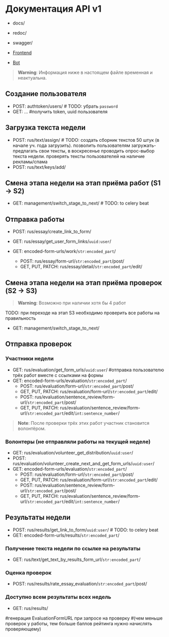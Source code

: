 # Документация API v1

- docs/
- redoc/
- swagger/

- [Frontend](/README_frontend.md)
- [Bot](/README_bot.md)


> **Warning**:
> Информация ниже в настоящем файле временная и неактуальна.


## Создание пользователя
- POST: authtoken/users/ # TODO: убрать `password`
- GET: ... #получить token, uuid пользователя


## Загрузка текста недели
- POST: rus/text/assign/ # TODO: создать сборник текстов 50 штук (в начале уч. года загрузить). позволить пользователям загружать-предлагать свои тексты, в воскресенье проводить опрос-выбор текста недели. проверять тексты пользователей на наличие рекламы/спама
- POST: rus/text/keys/add/


## Смена этапа недели на этап приёма работ (S1 -> S2)
- GET: management/switch_stage_to_next/ # TODO: to celery beat


## Отправка работы
- POST: rus/essay/create_link_to_form/
- GET: rus/essay/get_user_form_links/`uuid:user`/

- GET: encoded-form-urls/work/`str:encoded_part`/
  - POST: rus/essay/form-url/`str:encoded_part`/post/
  - GET, PUT, PATCH: rus/essay/detail/`str:encoded_part`/edit/


## Смена этапа недели на этап приёма проверок (S2 -> S3)
> **Warning**:
> Возможно при наличии хотя бы 4 работ

TODO: при переходе на этап S3 необходимо проверить все работы на правильность
- GET: management/switch_stage_to_next/


## Отправка проверок
### Участники недели
- GET: rus/evaluation/get_form_urls/`uuid:user`/ #отправка пользователю трёх работ вместе с ссылками на формы
- GET: encoded-form-urls/evaluation/`str:encoded_part`/
  - POST: rus/evaluation/form-url/`str:encoded_part`/post/
  - GET, PUT, PATCH: rus/evaluation/form-url/`str:encoded_part`/edit/
  - POST: rus/evaluation/sentence_review/form-url/`str:encoded_part`/post/
  - GET, PUT, PATCH: rus/evaluation/sentence_review/form-url/`str:encoded_part`/edit/`int:sentence_number`/
> **Note**:
> После проверки трёх этих работ участник становится волонтёром.

### Волонтеры (не отправляли работы на текущей неделе)
- GET: rus/evaluation/volunteer_get_distribution/`uuid:user`/
- POST: rus/evaluation/volunteer_create_next_and_get_form_urls/`uuid:user`/
- GET: encoded-form-urls/evaluation/`str:encoded_part`/
  - POST: rus/evaluation/form-url/`str:encoded_part`/post/
  - GET, PUT, PATCH: rus/evaluation/form-url/`str:encoded_part`/edit/
  - POST: rus/evaluation/sentence_review/form-url/`str:encoded_part`/post/
  - GET, PUT, PATCH: rus/evaluation/sentence_review/form-url/`str:encoded_part`/edit/`int:sentence_number`/


## Результаты недели
- POST: rus/results/get_link_to_form/`uuid:user`/ # TODO: to celery beat
- GET: encoded-form-urls/results/`str:encoded_part`/

### Получение текста недели по ссылке на результаты
- GET: rus/text/get_text_by_results_form_url/`str:encoded_part`/

### Оценка проверок
- POST: rus/results/rate_essay_evaluation/`str:encoded_part`/post/

### Доступно всем результаты всех недель
- GET: rus/results/


#генерация EvaluationFormURL при запросе на проверку
#(чем меньше проверок у работы, тем больше баллов рейтинга нужно начислять проверяющему)
